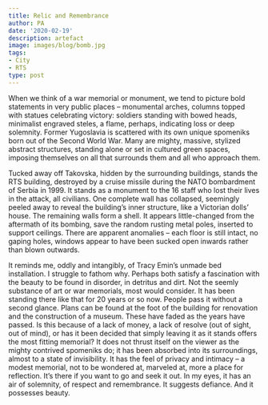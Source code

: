 ```yaml
---
title: Relic and Remembrance
author: PA
date: '2020-02-19'
description: artefact 
image: images/blog/bomb.jpg
tags:
- City
- RTS
type: post
---
```


When we think of a war memorial or monument, we tend to picture bold statements in very public places – monumental arches, columns topped with statues celebrating victory: soldiers standing with bowed heads, minimalist engraved steles, a flame, perhaps, indicating loss or deep solemnity. Former Yugoslavia is scattered with its own unique spomeniks born out of the Second World War. Many are mighty, massive, stylized abstract structures, standing alone or set in cultured green spaces, imposing themselves on all that surrounds them and all who approach them. 

Tucked away off Takovska, hidden by the surrounding buildings, stands the RTS building, destroyed by a cruise missile during the NATO bombardment of Serbia in 1999. It stands as a monument to the 16 staff who lost their lives in the attack, all civilians. One complete wall has collapsed, seemingly peeled away to reveal the building’s inner structure, like a Victorian dolls’ house. The remaining walls form a shell. It appears little-changed from the aftermath of its bombing, save the random rusting metal poles, inserted to support ceilings. There are apparent anomalies – each floor is still intact, no gaping holes, windows appear to have been sucked open inwards rather than blown outwards. 

It reminds me, oddly and intangibly, of Tracy Emin’s unmade bed installation. I struggle to fathom why. Perhaps both satisfy a fascination with the beauty to be found in disorder, in detritus and dirt. Not the seemly substance of art or war memorials, most would consider.
It has been standing there like that for 20 years or so now. People pass it without a second glance.  Plans can be found at the foot of the building for renovation and the construction of a museum. These have faded as the years have passed. Is this because of a lack of money, a lack of resolve (out of sight, out of mind), or has it been decided that simply leaving it as it stands offers the most fitting memorial? It does not thrust itself on the viewer as the mighty contrived spomeniks do; it has been absorbed into its surroundings, almost to a state of invisibility. It has the feel of privacy and intimacy – a modest memorial, not to be wondered at, marveled at, more a place for reflection. It’s there if you want to go and seek it out. 
In my eyes, it has an air of solemnity, of respect and remembrance. It suggests defiance. And it possesses beauty. 
